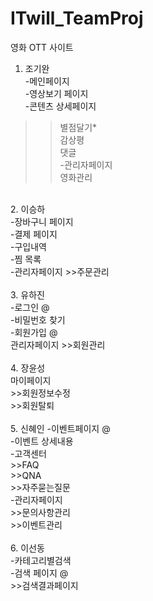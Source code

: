 # ITwill_TeamProj
영화 OTT 사이트
<br>
1. 조기완<br>
-메인페이지<br>
-영상보기 페이지<br>
-콘텐츠 상세페이지<br>
>>별점달기*<br>
>>감상평<br>
>>댓글<br>
-관리자페이지<br>
>>영화관리<br>
<br>
2. 이승하<br>
-장바구니 페이지<br>
-결제 페이지<br>
-구입내역<br>
-찜 목록<br>
-관리자페이지
>>주문관리<br>
<br>
3. 유하진<br>
-로그인 @<br>
-비밀번호 찾기<br>
-회원가입 @<br>
관리자페이지
>>회원관리<br>
<br>
4. 장윤성<br>
마이페이지<br>
>>회원정보수정<br>
>>회원탈퇴<br>
<br>
5. 신혜인
-이벤트페이지 @<br>
-이벤트 상세내용<br>
-고객센터<br>
>>FAQ<br>
>>QNA<br>
>>자주묻는질문<br>
-관리자페이지<br>
>>문의사항관리<br>
>>이벤트관리<br>
<br>
6. 이선동<br>
-카테고리별검색<br>
-검색 페이지 @<br>
>>검색결과페이지<br>



